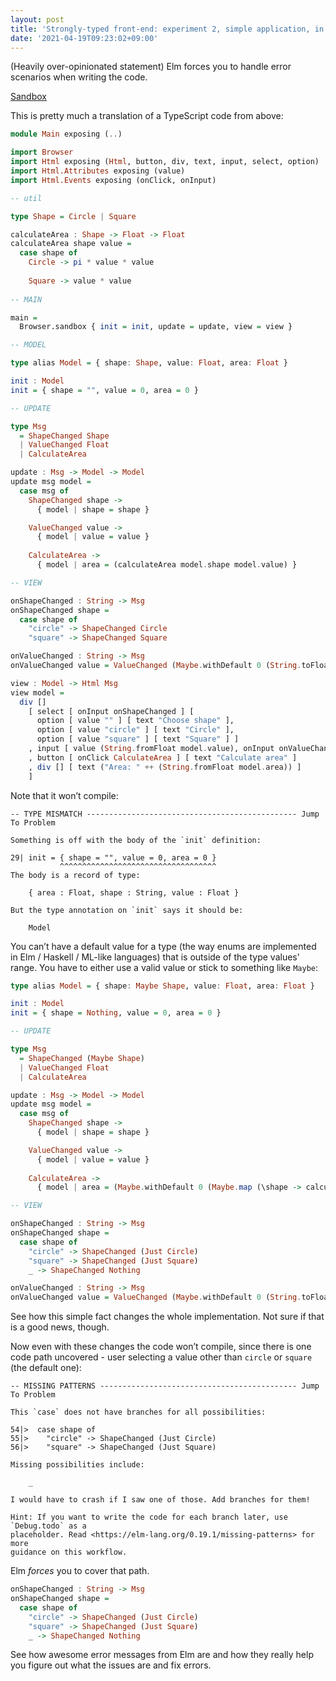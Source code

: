 ```yaml
---
layout: post
title: 'Strongly-typed front-end: experiment 2, simple application, in Elm'
date: '2021-04-19T09:23:02+09:00'
---
```


(Heavily over-opinionated statement) Elm forces you to handle error scenarios when writing the code.

[Sandbox](https://codesandbox.io/s/inspiring-diffie-lq0u2)

This is pretty much a translation of a TypeScript code from above:

```haskell
module Main exposing (..)

import Browser
import Html exposing (Html, button, div, text, input, select, option)
import Html.Attributes exposing (value)
import Html.Events exposing (onClick, onInput)

-- util

type Shape = Circle | Square

calculateArea : Shape -> Float -> Float
calculateArea shape value =
  case shape of
    Circle -> pi * value * value
    
    Square -> value * value
    
-- MAIN

main =
  Browser.sandbox { init = init, update = update, view = view }

-- MODEL

type alias Model = { shape: Shape, value: Float, area: Float }

init : Model
init = { shape = "", value = 0, area = 0 }

-- UPDATE

type Msg
  = ShapeChanged Shape
  | ValueChanged Float
  | CalculateArea

update : Msg -> Model -> Model
update msg model =
  case msg of
    ShapeChanged shape ->
      { model | shape = shape }

    ValueChanged value ->
      { model | value = value }
      
    CalculateArea ->
      { model | area = (calculateArea model.shape model.value) }

-- VIEW

onShapeChanged : String -> Msg
onShapeChanged shape = 
  case shape of
    "circle" -> ShapeChanged Circle
    "square" -> ShapeChanged Square

onValueChanged : String -> Msg
onValueChanged value = ValueChanged (Maybe.withDefault 0 (String.toFloat value))

view : Model -> Html Msg
view model =
  div []
    [ select [ onInput onShapeChanged ] [ 
      option [ value "" ] [ text "Choose shape" ], 
      option [ value "circle" ] [ text "Circle" ],
      option [ value "square" ] [ text "Square" ] ]
    , input [ value (String.fromFloat model.value), onInput onValueChanged ] []
    , button [ onClick CalculateArea ] [ text "Calculate area" ]
    , div [] [ text ("Area: " ++ (String.fromFloat model.area)) ]
    ]
```

Note that it won’t compile:

```
-- TYPE MISMATCH ----------------------------------------------- Jump To Problem

Something is off with the body of the `init` definition:

29| init = { shape = "", value = 0, area = 0 }
           ^^^^^^^^^^^^^^^^^^^^^^^^^^^^^^^^^^^
The body is a record of type:

    { area : Float, shape : String, value : Float }

But the type annotation on `init` says it should be:

    Model
```

<!--more-->

You can’t have a default value for a type (the way enums are implemented in Elm / Haskell / ML-like languages) that is outside of the type values' range. You have to either use a valid value or stick to something like `Maybe`:

```haskell
type alias Model = { shape: Maybe Shape, value: Float, area: Float }

init : Model
init = { shape = Nothing, value = 0, area = 0 }

-- UPDATE

type Msg
  = ShapeChanged (Maybe Shape)
  | ValueChanged Float
  | CalculateArea

update : Msg -> Model -> Model
update msg model =
  case msg of
    ShapeChanged shape ->
      { model | shape = shape }

    ValueChanged value ->
      { model | value = value }
      
    CalculateArea ->
      { model | area = (Maybe.withDefault 0 (Maybe.map (\shape -> calculateArea shape model.value) model.shape)) }

-- VIEW

onShapeChanged : String -> Msg
onShapeChanged shape = 
  case shape of
    "circle" -> ShapeChanged (Just Circle)
    "square" -> ShapeChanged (Just Square)
    _ -> ShapeChanged Nothing

onValueChanged : String -> Msg
onValueChanged value = ValueChanged (Maybe.withDefault 0 (String.toFloat value))
```

See how this simple fact changes the whole implementation. Not sure if that is a good news, though.

Now even with these changes the code won’t compile, since there is one code path uncovered - user selecting a value other than `circle` or `square` (the default one):

```
-- MISSING PATTERNS -------------------------------------------- Jump To Problem

This `case` does not have branches for all possibilities:

54|>  case shape of
55|>    "circle" -> ShapeChanged (Just Circle)
56|>    "square" -> ShapeChanged (Just Square)

Missing possibilities include:

    _

I would have to crash if I saw one of those. Add branches for them!

Hint: If you want to write the code for each branch later, use `Debug.todo` as a
placeholder. Read <https://elm-lang.org/0.19.1/missing-patterns> for more
guidance on this workflow.
```

Elm _forces_ you to cover that path.

```haskell
onShapeChanged : String -> Msg
onShapeChanged shape = 
  case shape of
    "circle" -> ShapeChanged (Just Circle)
    "square" -> ShapeChanged (Just Square)
    _ -> ShapeChanged Nothing
```

See how awesome error messages from Elm are and how they really help you figure out what the issues are and fix errors.
